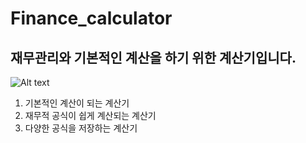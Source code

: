 Finance_calculator
==================
재무관리와 기본적인 계산을 하기 위한 계산기입니다. 
----------------------------------------------

![Alt text](/calculator/app/src/main/res/mipmap-hdpi/icon_calculator.png)

1. 기본적인 계산이 되는 계산기
2. 재무적 공식이 쉽게 계산되는 계산기
3. 다양한 공식을 저장하는 계산기
